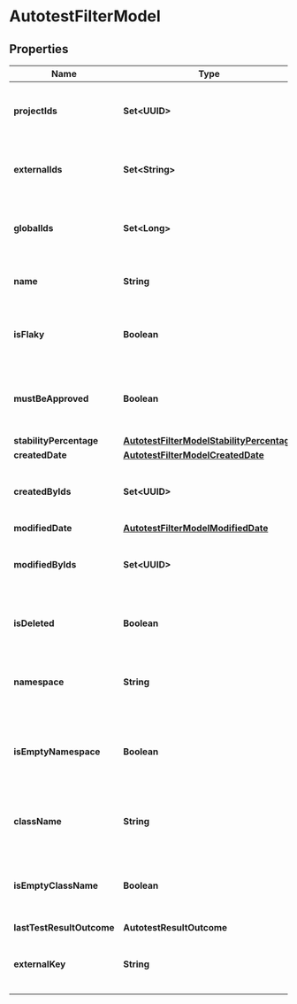

# AutotestFilterModel


## Properties

| Name | Type | Description | Notes |
|------------ | ------------- | ------------- | -------------|
|**projectIds** | **Set&lt;UUID&gt;** | Specifies an autotest projects IDs to search for |  [optional] |
|**externalIds** | **Set&lt;String&gt;** | Specifies an autotest external IDs to search for |  [optional] |
|**globalIds** | **Set&lt;Long&gt;** | Specifies an autotest global IDs to search for |  [optional] |
|**name** | **String** | Specifies an autotest name to search for |  [optional] |
|**isFlaky** | **Boolean** | Specifies an autotest flaky status to search for |  [optional] |
|**mustBeApproved** | **Boolean** | Specifies an autotest unapproved changes status to search for |  [optional] |
|**stabilityPercentage** | [**AutotestFilterModelStabilityPercentage**](AutotestFilterModelStabilityPercentage.md) |  |  [optional] |
|**createdDate** | [**AutotestFilterModelCreatedDate**](AutotestFilterModelCreatedDate.md) |  |  [optional] |
|**createdByIds** | **Set&lt;UUID&gt;** | Specifies an autotest creator IDs to search for |  [optional] |
|**modifiedDate** | [**AutotestFilterModelModifiedDate**](AutotestFilterModelModifiedDate.md) |  |  [optional] |
|**modifiedByIds** | **Set&lt;UUID&gt;** | Specifies an autotest last editor IDs to search for |  [optional] |
|**isDeleted** | **Boolean** | Specifies an autotest deleted status to search for |  [optional] |
|**namespace** | **String** | Specifies an autotest namespace to search for |  [optional] |
|**isEmptyNamespace** | **Boolean** | Specifies an autotest namespace name presence status to search for |  [optional] |
|**className** | **String** | Specifies an autotest class name to search for |  [optional] |
|**isEmptyClassName** | **Boolean** | Specifies an autotest class name presence status to search for |  [optional] |
|**lastTestResultOutcome** | **AutotestResultOutcome** |  |  [optional] |
|**externalKey** | **String** | Specifies an autotest external key to search for |  [optional] |



